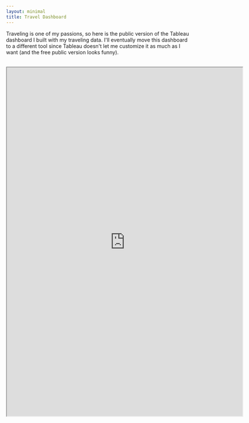 ```yaml
---
layout: minimal
title: Travel Dashboard
---
```


Traveling is one of my passions, so here is the public version of the Tableau dashboard I built with my traveling data. I'll eventually move this dashboard to a different tool since Tableau doesn't let me customize it as much as I want (and the free public version looks funny). 

<br>

<center><iframe src="https://public.tableau.com/views/Book3_15866483987300/VivsFlights?:showVizHome=no&:embed=true" width="645" height="955"></iframe></center>

